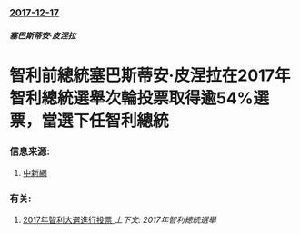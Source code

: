 ### [2017-12-17](/news/2017/12/17/index.md)

##### 塞巴斯蒂安·皮涅拉
# 智利前總統塞巴斯蒂安·皮涅拉在2017年智利總統選舉次輪投票取得逾54%選票，當選下任智利總統 




### 信息来源:

1. [中新網](http://www.chinanews.com/gj/2017/12-18/8403006.shtml)

### 有关:

1. [2017年智利大選進行投票 ](/news/2017/11/19/2017年智利大選進行投票.md) _上下文: 2017年智利總統選舉_
